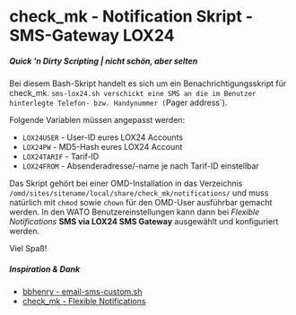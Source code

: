 # check_mk - Notification Skript - SMS-Gateway LOX24

##### Quick 'n Dirty Scripting | nicht schön, aber selten

Bei diesem Bash-Skript handelt es sich um ein Benachrichtigungsskript für check_mk.
`sms-lox24.sh verschickt eine SMS an die im Benutzer hinterlegte Telefon- bzw. Handynummer (`Pager address`).

Folgende Variablen müssen angepasst werden:

 * `LOX24USER` - User-ID eures LOX24 Accounts
 * `LOX24PW` - MD5-Hash eures LOX24 Account
 * `LOX24TARIF` - Tarif-ID
 * `LOX24FROM` - Absenderadresse/-name je nach Tarif-ID einstellbar

Das Skript gehört bei einer OMD-Installation in das Verzeichnis `/omd/sites/sitename/local/share/check_mk/notifications/` und muss natürlich mit `chmod` sowie `chown` für den OMD-User ausführbar gemacht werden. In den WATO Benutzereinstellungen kann dann bei *Flexible Notifications* **SMS via LOX24 SMS Gateway** ausgewählt und konfiguriert werden.

Viel Spaß!

##### Inspiration & Dank
 * [bbhenry - email-sms-custom.sh](https://github.com/bbhenry/check_mk_server/blob/master/email-sms-custom.sh)
 * [check_mk - Flexible Notifications](https://mathias-kettner.de/checkmk_flexible_notifications.html)